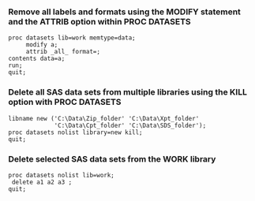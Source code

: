 
### Remove all labels and formats using the MODIFY statement and the ATTRIB option within PROC DATASETS

```SAS
proc datasets lib=work memtype=data;
     modify a;
     attrib _all_ format=;
contents data=a;
run;
quit;
```

### Delete all SAS data sets from multiple libraries using the KILL option with PROC DATASETS

```SAS
libname new ('C:\Data\Zip_folder' 'C:\Data\Xpt_folder' 
             'C:\Data\Cpt_folder' 'C:\Data\SDS_folder');
proc datasets nolist library=new kill;
quit;
```
### Delete selected SAS data sets from the WORK library
```SAS
proc datasets nolist lib=work;
 delete a1 a2 a3 ;
quit;
```
